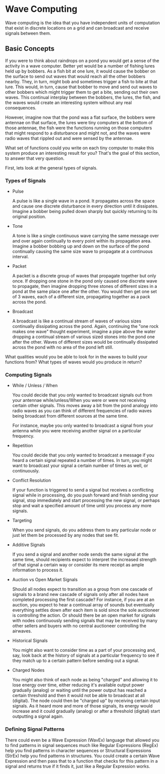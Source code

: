 # **Wave Computing**

Wave computing is the idea that you have independent units of computation that exist in discrete locations on a grid and can broadcast and receive signals between them.

## Basic Concepts

If you were to think about raindrops on a pond you would get a sense of the activity in a wave computer. Better yet would be a number of fishing lures held up by bobbers. As a fish bit at one lure, it would cause the bobber on the surface to send out waves that would reach all the other bobbers nearby. They, in turn, might bob and sometimes trigger a fish to bite at that lure. This would, in turn, cause that bobber to move and send out waves to other bobbers which might trigger them to get a bite, sending out their own waves. This continual interplay between the bobbers, the lures, the fish, and the waves would create an interesting system without any real consequences.

However, imagine now that the pond was a flat surface, the bobbers were antennae on that surface, the lures were tiny computers at the bottom of those antennae, the fish were the functions running on those computers that might respond to a disturbance and might not, and the waves were radio waves that rippled out and were sensed by the antennae.

What set of functions could you write on each tiny computer to make this system produce an interesting result for you? That's the goal of this section, to answer that very question.

First, lets look at the general types of signals.

### Types of Signals

- Pulse

  A pulse is like a single wave in a pond. It propagates across the space and cause one discrete disturbance in every direction until it dissipates. Imagine a bobber being pulled down sharply but quickly returning to its original position.

- Tone

  A tone is like a single continuous wave carrying the same message over and over again continually to every point within its propagation area. Imagine a bobber bobbing up and down on the surface of the pond continually causing the same size wave to propagate at a continuous interval.

- Packet

  A packet is a discrete group of waves that propagate together but only once. If dropping one stone in the pond only caused one discrete wave to propagate, then imagine dropping three stones of different sizes in a pond at the same place one after the other. You would then get one set of 3 waves, each of a different size, propagating together as a pack across the pond.

- Broadcast

  A broadcast is like a continual stream of waves of various sizes continually dissipating across the pond. Again, continuing the "one rock makes one wave" thought experiment, imagine a pipe above the water dropping a continual stream of various sized stones into the pond one after the other. Waves of different sizes would be continually dissipated across the pond with no area of the pond left still.

What qualities would you be able to look for in the waves to build your functions from? What types of waves would you produce in return?

### Computing Signals

- While / Unless / When

  You could decide that you only wanted to broadcast signals out from your antennae while/unless/When you were or were not receiving certain other signals. This moves away a bit from the pond analogy into radio waves as you can think of different frequencies of radio waves being broadcast from different sources at the same time.

  For instance, maybe you only wanted to broadcast a signal from your antenna while you were receiving another signal on a particular frequency.

- Repetition

  You could decide that you only wanted to broadcast a message if you heard a certain signal repeated a number of times. In turn, you might want to broadcast your signal a certain number of times as well, or continuously.

- Conflict Resolution

  If your function is triggered to send a signal but receives a conflicting signal while in processing, do you push forward and finish sending your signal, stop immediately and start processing the new signal, or perhaps stop and wait a specified amount of time until you process any more signals.

- Targeting

  When you send signals, do you address them to any particular node or just let them be processed by any nodes that see fit.

- Additive Signals

  If you send a signal and another node sends the same signal at the same time, should recipients expect to interpret the increased strength of that signal a certain way or consider its mere receipt as ample information to process it.

- Auction vs Open Market Signals

  Should all nodes expect to transition as a group from one cascade of signals to a brand new cascade of signals only after all nodes have completed processing the first cascade? For instance, if you are at an auction, you expect to hear a continual array of sounds but eventually everything settles down after each item is sold since the sole auctioneer is controlling the action. Or should there be an open market for signals with nodes continuously sending signals that may be received by many other sellers and buyers with no central auctioneer controlling the airwaves.

- Historical Signals

  You might also want to consider time as a part of your processing and, say, look back at the history of signals at a particular frequency to see if they match up to a certain pattern before sending out a signal.

- Charged Nodes

  You might also think of each node as being "charged" and allowing it to lose energy over time, either reducing it's available output power gradually (analog) or waiting until the power output has reached a certain threshold and then it would not be able to broadcast at all (digital). The node could then be "charged up" by receiving certain input signals. As it heard more and more of those signals, its energy would increase and it could gradually (analog) or after a threshold (digital) start outputting a signal again.

### Defining Signal Patterns

There could even be a Wave Expression (WavEx) language that allowed you to find patterns in signal sequences much like Regular Expressions (RegEx) help you find patterns in character sequences or Structural Expressions (StrEx) help you find patterns in structures. You could create a certain Wave Expression and then pass that to a function that checks for this pattern in a signal and returns true if it finds it, just like a Regular Expression works.
